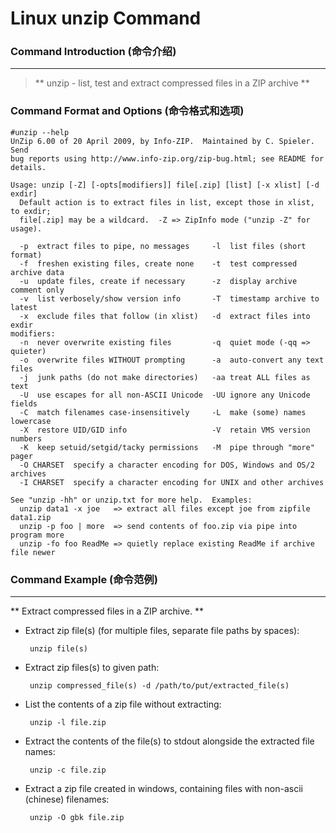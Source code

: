 # Linux unzip Command
### Command Introduction (命令介绍)
-------------------
> ** unzip - list, test and extract compressed files in a ZIP archive **

### Command Format and Options (命令格式和选项)
```
#unzip --help
UnZip 6.00 of 20 April 2009, by Info-ZIP.  Maintained by C. Spieler.  Send
bug reports using http://www.info-zip.org/zip-bug.html; see README for details.

Usage: unzip [-Z] [-opts[modifiers]] file[.zip] [list] [-x xlist] [-d exdir]
  Default action is to extract files in list, except those in xlist, to exdir;
  file[.zip] may be a wildcard.  -Z => ZipInfo mode ("unzip -Z" for usage).

  -p  extract files to pipe, no messages     -l  list files (short format)
  -f  freshen existing files, create none    -t  test compressed archive data
  -u  update files, create if necessary      -z  display archive comment only
  -v  list verbosely/show version info       -T  timestamp archive to latest
  -x  exclude files that follow (in xlist)   -d  extract files into exdir
modifiers:
  -n  never overwrite existing files         -q  quiet mode (-qq => quieter)
  -o  overwrite files WITHOUT prompting      -a  auto-convert any text files
  -j  junk paths (do not make directories)   -aa treat ALL files as text
  -U  use escapes for all non-ASCII Unicode  -UU ignore any Unicode fields
  -C  match filenames case-insensitively     -L  make (some) names lowercase
  -X  restore UID/GID info                   -V  retain VMS version numbers
  -K  keep setuid/setgid/tacky permissions   -M  pipe through "more" pager
  -O CHARSET  specify a character encoding for DOS, Windows and OS/2 archives
  -I CHARSET  specify a character encoding for UNIX and other archives

See "unzip -hh" or unzip.txt for more help.  Examples:
  unzip data1 -x joe   => extract all files except joe from zipfile data1.zip
  unzip -p foo | more  => send contents of foo.zip via pipe into program more
  unzip -fo foo ReadMe => quietly replace existing ReadMe if archive file newer
```
### Command Example (命令范例)
-------------------
** Extract compressed files in a ZIP archive. **

- Extract zip file(s) (for multiple files, separate file paths by spaces):

  ` unzip file(s)`

- Extract zip files(s) to given path:

  ` unzip compressed_file(s) -d /path/to/put/extracted_file(s)`

- List the contents of a zip file without extracting:

  ` unzip -l file.zip`

- Extract the contents of the file(s) to stdout alongside the extracted file names:

  ` unzip -c file.zip`

- Extract a zip file created in windows, containing files with non-ascii (chinese) filenames:

  ` unzip -O gbk file.zip`
